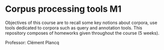 # Corpus processing tools M1
 Objectives of this course are to recall some key notions about corpora, use tools dedicated to corpora such as query and annotation tools. 
 This repository composes of homeworks given throughout the course (5 weeks). 
 
 Professor: Clément Plancq 
